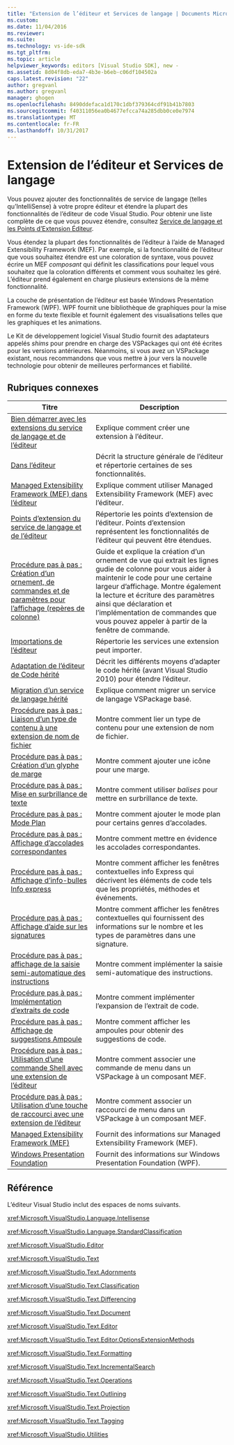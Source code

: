 ```yaml
---
title: "Extension de l’éditeur et Services de langage | Documents Microsoft"
ms.custom: 
ms.date: 11/04/2016
ms.reviewer: 
ms.suite: 
ms.technology: vs-ide-sdk
ms.tgt_pltfrm: 
ms.topic: article
helpviewer_keywords: editors [Visual Studio SDK], new -
ms.assetid: 8d04f8db-eda7-4b3e-b6eb-c06df104502a
caps.latest.revision: "22"
author: gregvanl
ms.author: gregvanl
manager: ghogen
ms.openlocfilehash: 8490ddefaca1d170c1dbf379364cdf91b41b7803
ms.sourcegitcommit: f40311056ea0b4677efcca74a285dbb0ce0e7974
ms.translationtype: MT
ms.contentlocale: fr-FR
ms.lasthandoff: 10/31/2017
---
```

# <a name="extending-the-editor-and-language-services"></a>Extension de l’éditeur et Services de langage
Vous pouvez ajouter des fonctionnalités de service de langage (telles qu’IntelliSense) à votre propre éditeur et étendre la plupart des fonctionnalités de l’éditeur de code Visual Studio.  Pour obtenir une liste complète de ce que vous pouvez étendre, consultez [Service de langage et les Points d’Extension Éditeur](../extensibility/language-service-and-editor-extension-points.md).  
  
 Vous étendez la plupart des fonctionnalités de l’éditeur à l’aide de Managed Extensibility Framework (MEF). Par exemple, si la fonctionnalité de l’éditeur que vous souhaitez étendre est une coloration de syntaxe, vous pouvez écrire un MEF *composant* qui définit les classifications pour lequel vous souhaitez que la coloration différents et comment vous souhaitez les géré. L’éditeur prend également en charge plusieurs extensions de la même fonctionnalité.  
  
 La couche de présentation de l’éditeur est basée Windows Presentation Framework (WPF). WPF fournit une bibliothèque de graphiques pour la mise en forme du texte flexible et fournit également des visualisations telles que les graphiques et les animations.  
  
 Le Kit de développement logiciel Visual Studio fournit des adaptateurs appelés *shims* pour prendre en charge des VSPackages qui ont été écrites pour les versions antérieures. Néanmoins, si vous avez un VSPackage existant, nous recommandons que vous mettre à jour vers la nouvelle technologie pour obtenir de meilleures performances et fiabilité.  
  
## <a name="related-topics"></a>Rubriques connexes  
  
|Titre|Description|  
|-----------|-----------------|  
|[Bien démarrer avec les extensions du service de langage et de l’éditeur](../extensibility/getting-started-with-language-service-and-editor-extensions.md)|Explique comment créer une extension à l’éditeur.|  
|[Dans l’éditeur](../extensibility/inside-the-editor.md)|Décrit la structure générale de l’éditeur et répertorie certaines de ses fonctionnalités.|  
|[Managed Extensibility Framework (MEF) dans l’éditeur](../extensibility/managed-extensibility-framework-in-the-editor.md)|Explique comment utiliser Managed Extensibility Framework (MEF) avec l’éditeur.|  
|[Points d’extension du service de langage et de l’éditeur](../extensibility/language-service-and-editor-extension-points.md)|Répertorie les points d’extension de l’éditeur. Points d’extension représentent les fonctionnalités de l’éditeur qui peuvent être étendues.|  
|[Procédure pas à pas : Création d’un ornement, de commandes et de paramètres pour l’affichage (repères de colonne)](../extensibility/walkthrough-creating-a-view-adornment-commands-and-settings-column-guides.md)|Guide et explique la création d’un ornement de vue qui extrait les lignes gudie de colonne pour vous aider à maintenir le code pour une certaine largeur d’affichage.  Montre également la lecture et écriture des paramètres ainsi que déclaration et l’implémentation de commandes que vous pouvez appeler à partir de la fenêtre de commande.|  
|[Importations de l’éditeur](../extensibility/editor-imports.md)|Répertorie les services une extension peut importer.|  
|[Adaptation de l’éditeur de Code hérité](../extensibility/adapting-legacy-code-to-the-editor.md)|Décrit les différents moyens d’adapter le code hérité (avant Visual Studio 2010) pour étendre l’éditeur.|  
|[Migration d’un service de langage hérité](../extensibility/internals/migrating-a-legacy-language-service.md)|Explique comment migrer un service de langage VSPackage basé.|  
|[Procédure pas à pas : Liaison d’un type de contenu à une extension de nom de fichier](../extensibility/walkthrough-linking-a-content-type-to-a-file-name-extension.md)|Montre comment lier un type de contenu pour une extension de nom de fichier.|  
|[Procédure pas à pas : Création d’un glyphe de marge](../extensibility/walkthrough-creating-a-margin-glyph.md)|Montre comment ajouter une icône pour une marge.|  
|[Procédure pas à pas : Mise en surbrillance de texte](../extensibility/walkthrough-highlighting-text.md)|Montre comment utiliser *balises* pour mettre en surbrillance de texte.|  
|[Procédure pas à pas : Mode Plan](../extensibility/walkthrough-outlining.md)|Montre comment ajouter le mode plan pour certains genres d’accolades.|  
|[Procédure pas à pas : Affichage d’accolades correspondantes](../extensibility/walkthrough-displaying-matching-braces.md)|Montre comment mettre en évidence les accolades correspondantes.|  
|[Procédure pas à pas : Affichage d’info-bulles Info express](../extensibility/walkthrough-displaying-quickinfo-tooltips.md)|Montre comment afficher les fenêtres contextuelles info Express qui décrivent les éléments de code tels que les propriétés, méthodes et événements.|  
|[Procédure pas à pas : Affichage d’aide sur les signatures](../extensibility/walkthrough-displaying-signature-help.md)|Montre comment afficher les fenêtres contextuelles qui fournissent des informations sur le nombre et les types de paramètres dans une signature.|  
|[Procédure pas à pas : affichage de la saisie semi-automatique des instructions](../extensibility/walkthrough-displaying-statement-completion.md)|Montre comment implémenter la saisie semi-automatique des instructions.|  
|[Procédure pas à pas : Implémentation d’extraits de code](../extensibility/walkthrough-implementing-code-snippets.md)|Montre comment implémenter l’expansion de l’extrait de code.|  
|[Procédure pas à pas : Affichage de suggestions Ampoule](../extensibility/walkthrough-displaying-light-bulb-suggestions.md)|Montre comment afficher les ampoules pour obtenir des suggestions de code.|  
|[Procédure pas à pas : Utilisation d’une commande Shell avec une extension de l’éditeur](../extensibility/walkthrough-using-a-shell-command-with-an-editor-extension.md)|Montre comment associer une commande de menu dans un VSPackage à un composant MEF.|  
|[Procédure pas à pas : Utilisation d’une touche de raccourci avec une extension de l’éditeur](../extensibility/walkthrough-using-a-shortcut-key-with-an-editor-extension.md)|Montre comment associer un raccourci de menu dans un VSPackage à un composant MEF.|  
|[Managed Extensibility Framework (MEF)](/dotnet/framework/mef/index)|Fournit des informations sur Managed Extensibility Framework (MEF).|  
|[Windows Presentation Foundation](/dotnet/framework/wpf/index)|Fournit des informations sur Windows Presentation Foundation (WPF).|  
  
## <a name="reference"></a>Référence  
 L’éditeur Visual Studio inclut des espaces de noms suivants.  
  
 <xref:Microsoft.VisualStudio.Language.Intellisense>  
  
 <xref:Microsoft.VisualStudio.Language.StandardClassification>  
  
 <xref:Microsoft.VisualStudio.Editor>  
  
 <xref:Microsoft.VisualStudio.Text>  
  
 <xref:Microsoft.VisualStudio.Text.Adornments>  
  
 <xref:Microsoft.VisualStudio.Text.Classification>  
  
 <xref:Microsoft.VisualStudio.Text.Differencing>  
  
 <xref:Microsoft.VisualStudio.Text.Document>  
  
 <xref:Microsoft.VisualStudio.Text.Editor>  
  
 <xref:Microsoft.VisualStudio.Text.Editor.OptionsExtensionMethods>  
  
 <xref:Microsoft.VisualStudio.Text.Formatting>  
  
 <xref:Microsoft.VisualStudio.Text.IncrementalSearch>  
  
 <xref:Microsoft.VisualStudio.Text.Operations>  
  
 <xref:Microsoft.VisualStudio.Text.Outlining>  
  
 <xref:Microsoft.VisualStudio.Text.Projection>  
  
 <xref:Microsoft.VisualStudio.Text.Tagging>  
  
 <xref:Microsoft.VisualStudio.Utilities>